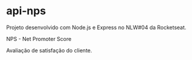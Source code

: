 # api-nps

Projeto desenvolvido com Node.js e Express no NLW#04 da Rocketseat.

NPS - Net Promoter Score

Avaliação de satisfação do cliente.